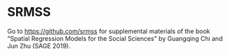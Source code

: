 # SRMSS
Go to https://github.com/srmss for supplemental materials of the book "Spatial Regression Models for the Social Sciences" by Guangqing Chi and Jun Zhu (SAGE 2019).
